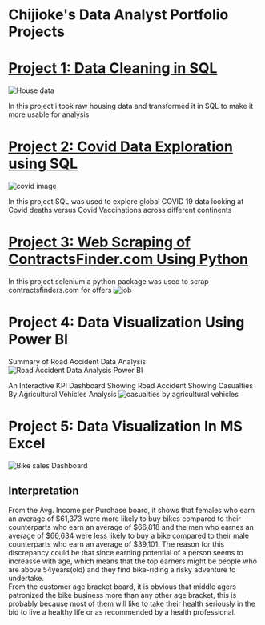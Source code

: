 # Chijioke's Data Analyst Portfolio Projects

# [Project 1: Data Cleaning in SQL](https://github.com/chijiokem/PortfolioProjects/blob/main/%7Evs26B8.sql)

![House data](https://github.com/chijiokem/github.io/assets/140365222/c430f9eb-1a51-43c0-8caa-2947758d401c)

In this project i took raw housing data and transformed it in SQL to make it more usable for analysis


# [Project 2: Covid Data Exploration using SQL](https://github.com/chijiokem/PortfolioProjects/blob/main/Covid%20Global%20Data.sql)

![covid image](https://github.com/chijiokem/github.io/assets/140365222/dce4a077-b4c1-4e98-be85-bd1992cd9b46)


In this project SQL was used to explore global COVID 19 data looking at Covid deaths versus Covid Vaccinations across different continents

# [Project 3: Web Scraping of ContractsFinder.com Using Python](https://github.com/chijiokem/webscraping)
 In this project selenium a python package was used to scrap contractsfinders.com for offers
![job](https://github.com/chijiokem/github.io/assets/140365222/e4a9c833-8ec7-4136-b896-ac9efa5b1529)

 # Project 4: Data Visualization Using Power BI

Summary of Road Accident Data Analysis 
![Road Accident Data Analysis Power BI](https://github.com/chijiokem/github.io/assets/140365222/1c18108b-8a31-4704-8382-f195d62233ff)



An Interactive KPI Dashboard Showing Road Accident Showing Casualties By Agricultural Vehicles Analysis
![casualties by agricultural vehicles](https://github.com/chijiokem/github.io/assets/140365222/0be2fcfe-a6ac-4143-b2df-734514e51a70)





# Project 5: Data Visualization In MS Excel

![Bike sales Dashboard](https://github.com/chijiokem/github.io/assets/140365222/911dd3f7-721a-4a6d-8ce2-f838942eccb1)

## Interpretation 
From the Avg. Income per Purchase board, it shows that females who earn an average of $61,373 were more likely to buy bikes compared to their counterparts who earn an average of $66,818 and the men who earnes an average of $66,634 were less likely to buy a bike compared to their male counterparts who earn an average of $39,101. The reason for this discrepancy could be that since earning potential of a person seems to increasse with age, which means that the top earners might be people who are above 54years(old) and they find bike-riding a risky adventure to undertake.   
			From the customer age bracket board, it is obvious that middle agers patronized the bike business more than any other age bracket, this is probably because most of them will like to take their health seriously in the bid to live a healthy life or as recommended by a health professional.
